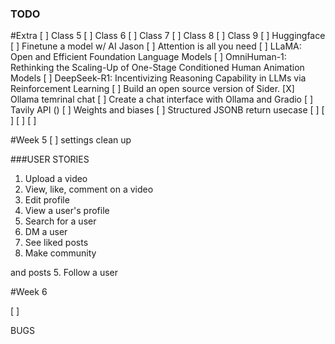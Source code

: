 ### TODO

#Extra
[ ] Class 5
[ ] Class 6
[ ] Class 7 
[ ] Class 8
[ ] Class 9
[ ] Huggingface
[ ] Finetune a model w/ AI Jason
[ ] Attention is all you need
[ ] LLaMA: Open and Efficient Foundation Language Models
[ ] OmniHuman-1: Rethinking the Scaling-Up of One-Stage Conditioned Human Animation Models
[ ] DeepSeek-R1: Incentivizing Reasoning Capability in LLMs via Reinforcement Learning
[ ] Build an open source version of Sider. 
[X] Ollama temrinal chat
[ ] Create a chat interface with Ollama and Gradio
[ ] Tavily API ()
[ ] Weights and biases
[ ] Structured JSONB return usecase
[ ]
[ ]
[ ]
[ ]

#Week 5
[ ] settings clean up


###USER STORIES
1.  Upload a video 
2.  View, like, comment on a video
3.  Edit profile 
4.  View a user's profile
6.  Search for a user
7.  DM a user
8.  See liked posts
9.  Make community 

and posts
5.  Follow a user






#Week 6

[ ] 






BUGS
